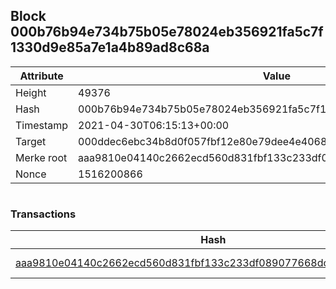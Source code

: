 ## Block 000b76b94e734b75b05e78024eb356921fa5c7f1330d9e85a7e1a4b89ad8c68a

Attribute | Value
--- | ---
Height | 49376
Hash | 000b76b94e734b75b05e78024eb356921fa5c7f1330d9e85a7e1a4b89ad8c68a
Timestamp | 2021-04-30T06:15:13+00:00
Target | 000ddec6ebc34b8d0f057fbf12e80e79dee4e406881cd5b3f6491893fb3f1ca2
Merke root | aaa9810e04140c2662ecd560d831fbf133c233df089077668dcd2ed180db359d
Nonce | 1516200866

```

```

### Transactions

Hash | Amount
--- | ---
[aaa9810e04140c2662ecd560d831fbf133c233df089077668dcd2ed180db359d](aaa9810e04140c2662ecd560d831fbf133c233df089077668dcd2ed180db359d.md) | 10.00000000 SKEPTI 
